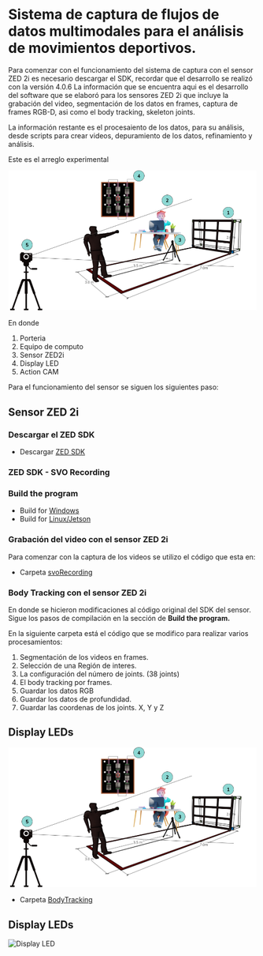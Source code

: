 # Sistema de captura de flujos de datos multimodales para el análisis de movimientos deportivos.

Para comenzar con el funcionamiento del sistema de captura con el sensor ZED 2i es necesario descargar el SDK, recordar que el desarrollo se realizó con la versión 4.0.6
La información que se encuentra aqui es el desarrollo del software que se elaboró para los sensores ZED 2i que incluye la grabación del video, segmentación de los datos en frames, captura de frames RGB-D, asi como el body tracking, skeleton joints.

La información restante es el procesaiento de los datos, para su análisis, desde scripts para crear videos, depuramiento de los datos, refinamiento y análisis.

Este es el arreglo experimental 

![Arreglo experimental](https://github.com/TsintaLab/Handball_Proyect/blob/main/Figuras/Diagrama_DT_2.png)

En donde 
1. Porteria
2. Equipo de computo
3. Sensor ZED2i
4. Display LED
5. Action CAM

Para el funcionamiento del sensor se siguen los siguientes paso:
## Sensor ZED 2i
### Descargar el ZED SDK

- Descargar [ZED SDK](https://www.stereolabs.com/developers/release)

### ZED SDK - SVO Recording

### Build the program
 - Build for [Windows](https://www.stereolabs.com/docs/app-development/cpp/windows/)
 - Build for [Linux/Jetson](https://www.stereolabs.com/docs/app-development/cpp/linux/)

### Grabación del video con el sensor ZED 2i
Para comenzar con la captura de los videos se utilizo el código que esta en:
- Carpeta [svoRecording](https://github.com/TsintaLab/Handball_Proyect/tree/main/svoRecording)

### Body Tracking con el sensor ZED 2i
En donde se hicieron modificaciones al código original del SDK del sensor. Sigue los pasos de compilación en la sección de **Build the program.**

En la siguiente carpeta está el código que se modifico para realizar varios procesamientos:
1. Segmentación de los videos en frames.
2. Selección de una Región de interes.
3. La configuración del número de joints. (38 joints)
4. El body tracking por frames.
5. Guardar los datos RGB
6. Guardar los datos de profundidad.
7. Guardar las coordenas de los joints. X, Y y Z

## Display LEDs

![Arreglo experimental](https://github.com/TsintaLab/Handball_Proyect/blob/main/Figuras/Diagrama_DT_2.png)

- Carpeta [BodyTracking](https://github.com/TsintaLab/Handball_Proyect/tree/main/BodyTracking)

## Display LEDs

![Display LED](https://github.com/TsintaLab/Handball_Proyect/blob/main/Figuras/Display.png)
